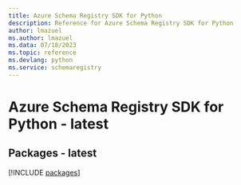 ```yaml
---
title: Azure Schema Registry SDK for Python
description: Reference for Azure Schema Registry SDK for Python
author: lmazuel
ms.author: lmazuel
ms.data: 07/18/2023
ms.topic: reference
ms.devlang: python
ms.service: schemaregistry
---
```

# Azure Schema Registry SDK for Python - latest
## Packages - latest
[!INCLUDE [packages](schema-registry-index.md)]